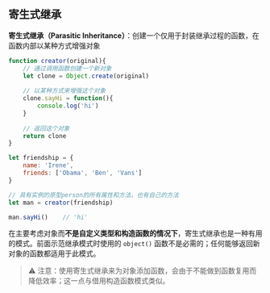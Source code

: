 ## 寄生式继承

**寄生式继承（Parasitic Inheritance）**：创建一个仅用于封装继承过程的函数，在函数内部以某种方式增强对象

```js
function creator(original){
    // 通过调用函数创建一个新对象
	let clone = Object.create(original)
    
    // 以某种方式来增强这个对象
	clone.sayHi = function(){
		console.log('hi')
	}
    
    // 返回这个对象
	return clone
}

let friendship = {
	name: 'Irene',
	friends: ['Obama', 'Ben', 'Vans']
}

// 具有实例的原型person的所有属性和方法，也有自己的方法
let man = creator(friendship)

man.sayHi()    // 'hi'
```

在主要考虑对象而**不是自定义类型和构造函数的情况下**，寄生式继承也是一种有用的模式。前面示范继承模式时使用的 `object()` 函数不是必需的；任何能够返回新对象的函数都适用于此模式。

> ⚠️ 注意：使用寄生式继承来为对象添加函数，会由于不能做到函数复用而降低效率；这一点与借用构造函数模式类似。
